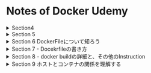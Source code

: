 # Notes of Docker Udemy

<details>

<summary>Section4</summary>

## 環境変数
```bash
export AGE=20
echo $AGE
```

## hello world projectをpullする
```bash
docker pull hello-world
```

## docker imagesを表示
```bash
docker images
```

## containerをimageから作成する
```bash
docker run hello-world
```

## docker containersを表示
```bash
docker ps
docker ps -a
```

## restart docker container
```bash
docker restart <CONTAINER_ID>
```

## restart docker container then start bash
```bash
docker exec -it <CONTAINER_ID> bash
```

## Containerから出る
```bash
exit
docker dettach
```

## Containerを再度起動する
- exit
```bash
 docker restart <CONTAINER_ID>
 docker exec -it <CONTAINER_ID> bash
```
- detach
```bash
docker attach <CONTAINER_ID>
```

## 更新内容をDocker imageにする
```bash
docker commit <CONTAINER_ID> <NEW_IMAGE_NAME>
docker commit <CONTAINER_ID> ubuntu:updated
```

## Docker imageを別名で保存
```bash
docker tag <SOURCE> <TARGET>
docker tag ubuntu:updated <DOCKER_HUB_USER_NAME>/my-first-repo
```

## Docker Hubに imageをpushする
```bash
docker push <REPOSITORY_NAME>
```

## dockerのimageを削除する
```bash
docker rmi <DOCKER_HUB_USER_NAME>/my-first-repo
```

## pullしたimageからcontainerを起動する
```bash
docker run -it <DOCKER_HUB_USER_NAME>/my-first-repo bash
```

</details>

<details>
<summary> Section 5 </summary>

## docker runはdocker create + docker start

## `docker start`ではdefaultの実行結果を見ることができない
実行結果をみるには
```bash
docker start <CONTAINER_ID> -a
```
defaultのcommandは`docker ps -a`の`COMMAND`

## docker run -it
> -i : インプット可能
>
> -t : 表示が綺麗になる

## containerを削除する
```bash
docker rm <CONTAINER_ID>
docker rm <NAME>
```

## containerをstopする
```bash
docker stop <CONTAINER_ID>
docker stop <NAME>
```

## 止まっているcontainerを全削除
```bash
docker system prune
```

## コンテナ名を指名してrunする
```bash
docker run --name <NAME> <IMAGE>
```

## container 起動後にdetachする(backgroundで動かす)
```bash
docker run -d <IMAGE>
docker run -it -d ubuntu bash
```

## containerをexit後に削除する(一回きりのcontainer)
```bash
docker run --rm <IMAGE>
docker run --rm hello-world
```

</details>

<details>

<summary> Section 6 DockerFileについて知ろう</summary>

## Dockerfileとは
- Docker imageの設計図でDockerfileからDocker imageを作る
- Dockerfileというファイル名のテキストファイル
- INSTRUCTION argumentsの形で記載していく

```Dockerfile
FROM ubuntu:latest
# testファイルを作成
RUN touch test
```

## DockerfileからDocker imageを作成する
```bash
docker build <DIRECTORY>
docker build .

docker build -t <NAME> <DIRECTORY>
docker build -t new-ubuntu:latest .
```

- danglingを表示する
```bash
docker images -f dangling=true
```

</details>

<details>

<summary> Section 7 - Docekrfileの書き方 </summary>

## FROM
Dockerfileは`FROM`から書き始める
`FROM`はほとんどの場合OSを指定

## RUN
- Linuxコマンドを実行
- RUNを使うことで好きにカスタマイズ
- RUN毎にLayerが作られる

## Layer数を最小限にするために
- Docker imageのLayer数は最小限にする
- Layerを作るのは`RUN`, `COPY`, `ADD`
- コマンドを&&でつなげる
- \ で改行する

```Dockerfile
FROM ubuntu:latest
RUN apt-get update && apt-get install \
xxx \
xyz \
yyy \
zzz
```

## cacheの使用
- cacheはLayerごとに保存される
- cacheを使用してDockerfileを作成して最終的に&&でつなげる

```Dockerfile
FROM ubuntu:latest
RUN apt-get update
RUN apt-get install -y \
curl \
nginx
RUN apt-get install -y cvs
```

最終的
```Dockerfile
FROM ubuntu:latest
RUN apt-get update && apt-get install -y \
curl \
cvs \
nginx
```

## CMD
- containerのdefaultのcommandを指定
```Dockerfile
CMD["executable", "parames1", "parames2"]
```
- 原則Dockerfileの最後に記述
- CMDは1つのみ

ubuntuの`/bin/bash`はDockerfileのCMDで定義されている
```Dockerfile
CMD ["bash"]
```

## RUNとCMDの違い
- RUNはLayerを作る,CMDは作らない
- 保存したい内容: `RUN`
- `docker run`で起動するときに実行したい場合: `CMD`
</details>

<details>
<summary> Section 8 - docker buildの詳細と、その他のInstruction</summary>

## Docker deamonとは
- docker deamonがある場所を`DOCKER_HOST`と呼びclientから命令を出す
- docker objectsを管理するもの
> docker objects
> - network
> - container
> - image
> - data volumes

## COPY
hostからcontainerにcopyする
```Dockerfile
COPY <src> <dest>

FROM ubuntu:latest
RUN mkdir /new_dir
COPY something /new_dir/
```

## COPY vs ADD
- 単純にfileやfolderをcopyする場合は`COPY`
- tarの圧縮ファイルをコピーして解凍したいときは`ADD`

```bash
tar -cvf compressed.tar sample_folder
```

## Dockerfileがbuild contextにない場合
```bash
docker build -f <docker_file_name> <build_context>
```
`Dockerfile.dev`

`Dockerfile.test`

```bash
docker build -f ../Dockerfile.dev .
```

## CMD vs ENTRYPOINT
- ENTRYPOINTでもdefaultのcommandを指定することができる
> - ENTRYPOINTは,run時に上書きできない
> - ENTRYPOINTがある場合はCMDは["param1", "param2"]の形を取る
>
>	 つまりCMDはENTRYPOINTの引数となる
> - run時に上書きできるのはCMDの部分のみ
> - containerをcommandのようにして使いたい時に使う

```Dockerfile
FROM ubuntu:latest
RUN touch test
CMD ["ls","--help"]
```

```Dockerfile
FROM ubuntu:latest
RUN touch test
ENTRYPOINT ["ls"]
CMD ["--help"]
```

## ENV :環境変数を設定する

```Dockerfile
ENV <key> <value>
ENV <key>=<value> ...
```

```Dockerfile
FROM ubuntu:latest
ENV key1 this_is_value1
ENV key2=this_is_value2
ENV key3="H e l l o , W o r l d !" key4=j\ o\ h\ n
ENV key5 v a l u e
```

全ての環境変数を表示する
```bash
env
```

## WORKDIR
Docker instructionの実行directoryを変更する

- Docker instructionはrootで実行される

```Dockerfile
FROM ubuntu:latest
RUN mkdir sample_folder
RUN cd sample_folder
RUN touch sample_file
```
sample_fileはroot下に作られる

```Dockerfile
FROM ubuntu:latest
# RUN mkdir sample_folder
WORKDIR /sample_folder
RUN touch sample_file
```
sample_fileはsample_folder下に作られる
runした際にsample_folderに移動されている

</details>

<details>

<summary> Section 9 ホストとコンテナの関係を理解する </summary>

## -vオプションでファイルシステムを共有する

> -v < host >:< container >

```bash
docker run -it -v ~/Documents/docker_projects/mounted_folder:/new_dir <image> bash

docker_projects % docker run -it -v ~/Documents/docker_projects/mounted_folder:/new_dir 0fd6b702080e1f5fdd222e bash
```

mountされたhostのファイルはhost内にある。container内には無い。
-vで指定するfolderがcontainer無いにない場合、自動的に作られる

## -uオプションでホストとコンテナのアクセス権限を共有する

> -u <user_id>:<group_id>

```bash
docker run -it -u $(id -u):$(id -g) -v ~/Documents/docker_projects/mounted_folder:/created_in_run <image> bash
```

- User IDを表示
```bash
id -u
```

- Group IDを表示
```bash
id -g
```

## -pオプションでホストとコンテナのポートを繋げる

> -p <host_port>:<container_port>

```bash
docker run -it -p 8888:8888 --rm jupyter/datascience-notebook bash
```
browserからlocalhost:8888

```bash
docker run -it -p 1234:8888 --rm jupyter/datascience-notebook bash
```
browserからlocalhost:1234

</details>
